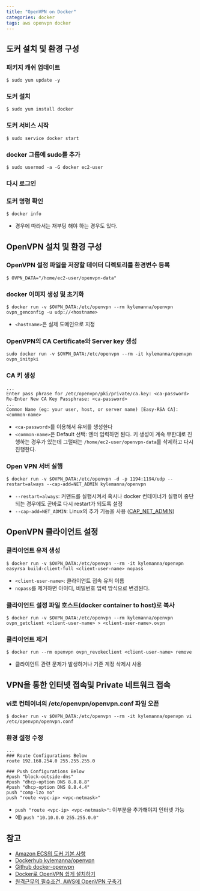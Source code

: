 ```yaml
---
title: "OpenVPN on Docker"
categories: docker
tags: aws openvpn docker
---
```


## 도커 설치 및 환경 구성
### 패키지 캐쉬 업데이트
```
$ sudo yum update -y
```

### 도커 설치
```
$ sudo yum install docker
```

### 도커 서비스 시작
```
$ sudo service docker start
```

### docker 그룹에 sudo를 추가
```
$ sudo usermod -a -G docker ec2-user
```

### 다시 로그인

### 도커 명령 확인
```
$ docker info
```
- 경우에 따라서는 재부팅 해야 하는 경우도 있다.

## OpenVPN 설치 및 환경 구성
### OpenVPN 설정 파일을 저장할 데이터 디렉토리를 환경변수 등록
```
$ OVPN_DATA="/home/ec2-user/openvpn-data"
```

### docker 이미지 생성 및 초기화
```
$ docker run -v $OVPN_DATA:/etc/openvpn --rm kylemanna/openvpn ovpn_genconfig -u udp://<hostname>
```
- `<hostname>`은 실제 도메인으로 지정

### OpenVPN의 CA Certificate와 Server key 생성
```
sudo docker run -v $OVPN_DATA:/etc/openvpn --rm -it kylemanna/openvpn ovpn_initpki
```

### CA 키 생성
```
...
Enter pass phrase for /etc/openvpn/pki/private/ca.key: <ca-password>
Re-Enter New CA Key Passphrase: <ca-password>
...
Common Name (eg: your user, host, or server name) [Easy-RSA CA]: <common-name>
```
- `<ca-password>`를 이용해서 유저를 생성한다
- `<common-name>`은 Default 선택: 엔터 입력하면 된다.
키 생성이 계속 무한대로 진행하는 경우가 있는데 그럴때는 `/home/ec2-user/openvpn-data`를 삭제하고 다시 진행한다.

### Open VPN 서버 실행
```
$ docker run -v $OVPN_DATA:/etc/openvpn -d -p 1194:1194/udp --restart=always --cap-add=NET_ADMIN kylemanna/openvpn
```
- `--restart=always`:  커맨드를 실행시켜서 혹시나 docker 컨테이너가 실행이 중단되는 경우에도 곧바로 다시 restart가 되도록 설정
- `--cap-add=NET_ADMIN`: Linux의 추가 기능을 사용 ([CAP_NET_ADMIN](https://linux.die.net/man/7/capabilities))

## OpenVPN 클라이언트 설정
### 클라이언트 유저 생성
```
$ docker run -v $OVPN_DATA:/etc/openvpn --rm -it kylemanna/openvpn easyrsa build-client-full <client-user-name> nopass
```
- `<client-user-name>`: 클라이언트 접속 유저 이름
- `nopass`를 제거하면 아이디, 비밀번호 입력 방식으로 변경된다.

### 클라이언트 설정 파일 호스트(docker container to host)로 복사
```
$ docker run -v $OVPN_DATA:/etc/openvpn --rm kylemanna/openvpn ovpn_getclient <client-user-name> > <client-user-name>.ovpn
```

### 클라이언트 제거
```
$ docker run --rm openvpn ovpn_revokeclient <client-user-name> remove
```
- 클라이언트 관련 문제가 발생하거나 기존 계정 삭제시 사용

## VPN을 통한 인터넷 접속및 Private 네트워크 접속
### vi로 컨테이너의 /etc/openvpn/openvpn.conf 파일 오픈
```
$ docker run -v $OVPN_DATA:/etc/openvpn --rm -it kylemanna/openvpn vi /etc/openvpn/openvpn.conf
```

### 환경 설정 수정
```
...
### Route Configurations Below
route 192.168.254.0 255.255.255.0

### Push Configurations Below
#push "block-outside-dns"
#push "dhcp-option DNS 8.8.8.8"
#push "dhcp-option DNS 8.8.4.4"
push "comp-lzo no"
push "route <vpc-ip> <vpc-netmask>"
```
- `push "route <vpc-ip> <vpc-netmask>"`: 이부분을 추가해야지 인터넷 가능
- 예) `push "10.10.0.0 255.255.0.0"`

## 참고
- [Amazon ECS의 도커 기본 사항](https://docs.aws.amazon.com/ko_kr/AmazonECS/latest/developerguide/docker-basics.html)
- [Dockerhub kylemanna/openvpn](https://hub.docker.com/r/kylemanna/openvpn/)
- [Github docker-openvpn](https://github.com/kylemanna/docker-openvpn)
- [Docker로 OpenVPN 쉽게 설치하기](https://rampart81.github.io/post/openvpn_aws/)
- [원격근무의 필수조건, AWS에 OpenVPN 구축기](https://elegantcoder.com/aws-openvpn-begins/)
